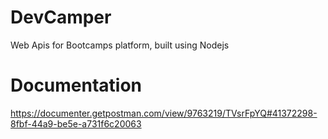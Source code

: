 # DevCamper
Web Apis for Bootcamps platform, built using Nodejs
# Documentation
https://documenter.getpostman.com/view/9763219/TVsrFpYQ#41372298-8fbf-44a9-be5e-a731f6c20063
